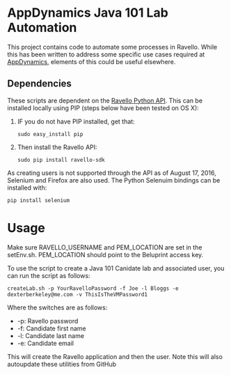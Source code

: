 # AppDynamics Java 101 Lab Automation

This project contains code to automate some processes in Ravello. While this has been written to address some specific use cases required at [AppDynamics](http://www.appdynamics.com/), elements of this could be useful elsewhere.

## Dependencies

These scripts are dependent on the [Ravello Python API](https://github.com/ravello/python-sdk). This can be installed locally using PIP (steps below have been tested on OS X):

1. IF you do not have PIP installed, get that:

	`sudo easy_install pip`

2. Then install the Ravello API:

	`sudo pip install ravello-sdk`
	
As creating users is not supported through the API as of August 17, 2016, Selenium and Firefox are also used. The Python Selenuim bindings can be installed with:

`pip install selenium`
	
# Usage

Make sure RAVELLO_USERNAME and PEM_LOCATION are set in the setEnv.sh. PEM_LOCATION should point to the Beluprint access key.

To use the script to create a Java 101 Canidate lab and associated user, you can run the script as follows:

`createLab.sh -p YourRavelloPassword -f Joe -l Bloggs -e dexterberkeley@me.com -v ThisIsTheVMPassword1`

Where the switches are as follows:

* -p: Ravello password
* -f: Candidate first name
* -l: Candidate last name
* -e: Candidate email

This will create the Ravello application and then the user. Note this will also autoupdate these utilities from GitHub

